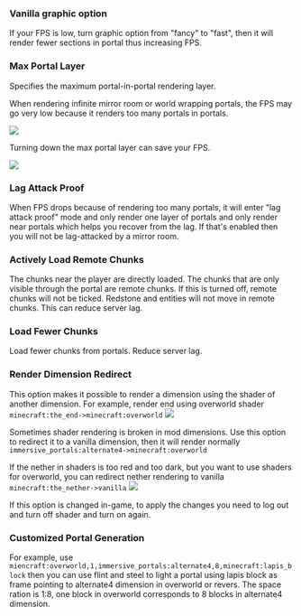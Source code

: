 
### Vanilla graphic option
If your FPS is low, turn graphic option from "fancy" to "fast", then it will render fewer sections in portal thus increasing FPS.

### Max Portal Layer
Specifies the maximum portal-in-portal rendering layer.

When rendering infinite mirror room or world wrapping portals, the FPS may go very low because it renders too many portals in portals.

![](https://i.ibb.co/4FFQdtd/Untitled3.png)

Turning down the max portal layer can save your FPS.

![](https://i.ibb.co/MCLrYZt/Untitled4.png)

### Lag Attack Proof
When FPS drops because of rendering too many portals, it will enter "lag attack proof" mode and only render one layer of portals and only render near portals which helps you recover from the lag. If that's enabled then you will not be lag-attacked by a mirror room.

### Actively Load Remote Chunks
The chunks near the player are directly loaded.
The chunks that are only visible through the portal are remote chunks.
If this is turned off, remote chunks will not be ticked.
Redstone and entities will not move in remote chunks.
This can reduce server lag.

### Load Fewer Chunks
Load fewer chunks from portals. Reduce server lag.

### Render Dimension Redirect
This option makes it possible to render a dimension using the shader of another dimension.
For example, render end using overworld shader `minecraft:the_end->minecraft:overworld`
![](https://i.ibb.co/c1fWpHx/2020-03-31-15-09-16.png)

Sometimes shader rendering is broken in mod dimensions. Use this option to redirect it to a vanilla dimension, then it will render normally `immersive_portals:alternate4->minecraft:overworld`

If the nether in shaders is too red and too dark, but you want to use shaders for overworld, you can redirect nether rendering to vanilla `minecraft:the_nether->vanilla`
![](https://i.ibb.co/4tFy6w8/2020-03-31-15-07-25.png)

If this option is changed in-game, to apply the changes you need to log out and turn off shader and turn on again.

### Customized Portal Generation
For example, use `miencraft:overworld,1,immersive_portals:alternate4,8,minecraft:lapis_block`
 then you can use flint and steel to light a portal using lapis block as frame pointing to alternate4 dimension in overworld or revers.
The space ration is 1:8, one block in overworld corresponds to 8 blocks in alternate4 dimension.